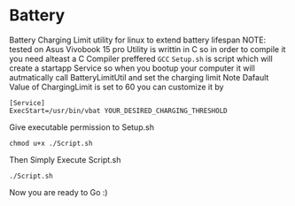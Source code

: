 # Battery
Battery Charging Limit utility for linux to extend battery lifespan 
NOTE: tested on Asus Vivobook 15 pro
Utility is writtin in C so in order to compile it you need alteast a C Compiler preffered ```GCC```
```Setup.sh``` is script which will create a startapp Service so when you bootup your computer it will autmatically call BatteryLimitUtil and set the charging limit
Note Dafault Value of ChargingLimit is set to 60 you can customize it by
```
[Service]
ExecStart=/usr/bin/vbat YOUR_DESIRED_CHARGING_THRESHOLD 
```

Give executable permission to Setup.sh

```
chmod u+x ./Script.sh
```

Then Simply Execute Script.sh 

```
./Script.sh
```
Now you are ready to Go :)
